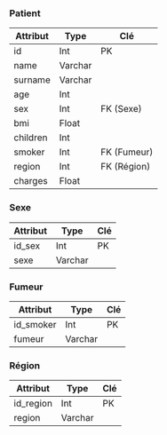 ### Patient
| Attribut               | Type     | Clé         |
|------------------------|----------|-------------|
| id                     | Int      | PK          |
| name                   | Varchar  |             |
| surname                | Varchar  |             |
| age                    | Int      |             |
| sex                    | Int      | FK (Sexe)   |
| bmi                    | Float    |             |
| children               | Int      |             |
| smoker                 | Int      | FK (Fumeur) |
| region                 | Int      | FK (Région) |
| charges                | Float    |             |

### Sexe
| Attribut               | Type     | Clé         |
|------------------------|----------|-------------|
| id_sex                 | Int      | PK          |
| sexe                   | Varchar  |             |

### Fumeur
| Attribut               | Type     | Clé         |
|------------------------|----------|-------------|
| id_smoker              | Int      | PK          |
| fumeur                 | Varchar  |             |

### Région
| Attribut               | Type     | Clé         |
|------------------------|----------|-------------|
| id_region              | Int      | PK          |
| region                 | Varchar  |             |
